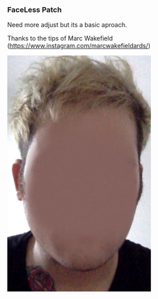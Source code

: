 ### FaceLess Patch

Need more adjust but its a basic aproach.

Thanks to the tips of Marc Wakefield (https://www.instagram.com/marcwakefieldards/)


![](img/img.jpg)
